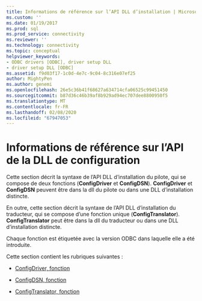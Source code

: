 ```yaml
---
title: Informations de référence sur l’API DLL d’installation | Microsoft Docs
ms.custom: ''
ms.date: 01/19/2017
ms.prod: sql
ms.prod_service: connectivity
ms.reviewer: ''
ms.technology: connectivity
ms.topic: conceptual
helpviewer_keywords:
- ODBC drivers [ODBC], driver setup DLL
- driver setup DLL [ODBC]
ms.assetid: f9d03f17-1c0d-4e7c-9c04-8c316e07ef25
author: MightyPen
ms.author: genemi
ms.openlocfilehash: 26e5c36b41f68627a634714cfa06525c99451450
ms.sourcegitcommit: b87d36c46b39af8b929ad94ec707dee8800950f5
ms.translationtype: MT
ms.contentlocale: fr-FR
ms.lasthandoff: 02/08/2020
ms.locfileid: "67947053"
---
```

# <a name="setup-dll-api-reference"></a>Informations de référence sur l’API de la DLL de configuration
Cette section décrit la syntaxe de l’API DLL d’installation du pilote, qui se compose de deux fonctions (**ConfigDriver** et **ConfigDSN**). **ConfigDriver** et **ConfigDSN** peuvent être dans la dll du pilote ou dans une DLL d’installation distincte.  
  
 En outre, cette section décrit la syntaxe de l’API DLL d’installation du traducteur, qui se compose d’une fonction unique (**ConfigTranslator**). **ConfigTranslator** peut être dans la dll du traducteur ou dans une DLL d’installation distincte.  
  
 Chaque fonction est étiquetée avec la version ODBC dans laquelle elle a été introduite.  
  
 Cette section contient les rubriques suivantes :  
  
-   [ConfigDriver, fonction](../../../odbc/reference/syntax/configdriver-function.md)  
  
-   [ConfigDSN, fonction](../../../odbc/reference/syntax/configdsn-function.md)  
  
-   [ConfigTranslator, fonction](../../../odbc/reference/syntax/configtranslator-function.md)
